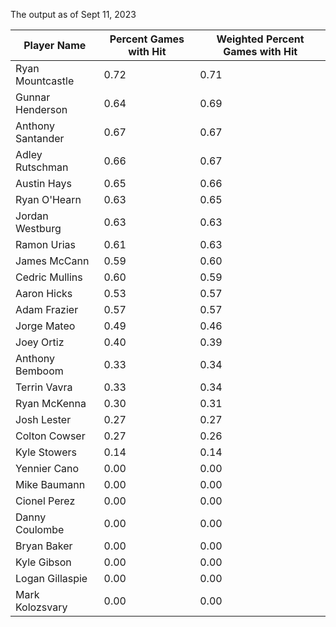The output as of Sept 11, 2023

| Player Name | Percent Games with Hit | Weighted Percent Games with Hit |
| ----------- | ---------------------- | ------------------------------- |
| Ryan Mountcastle | 0.72 | 0.71 |
| Gunnar Henderson | 0.64 | 0.69 |
| Anthony Santander | 0.67 | 0.67 |
| Adley Rutschman | 0.66 | 0.67 |
| Austin Hays | 0.65 | 0.66 |
| Ryan O'Hearn | 0.63 | 0.65 |
| Jordan Westburg | 0.63 | 0.63 |
| Ramon Urias | 0.61 | 0.63 |
| James McCann | 0.59 | 0.60 |
| Cedric Mullins | 0.60 | 0.59 |
| Aaron Hicks | 0.53 | 0.57 |
| Adam Frazier | 0.57 | 0.57 |
| Jorge Mateo | 0.49 | 0.46 |
| Joey Ortiz | 0.40 | 0.39 |
| Anthony Bemboom | 0.33 | 0.34 |
| Terrin Vavra | 0.33 | 0.34 |
| Ryan McKenna | 0.30 | 0.31 |
| Josh Lester | 0.27 | 0.27 |
| Colton Cowser | 0.27 | 0.26 |
| Kyle Stowers | 0.14 | 0.14 |
| Yennier Cano | 0.00 | 0.00 |
| Mike Baumann | 0.00 | 0.00 |
| Cionel Perez | 0.00 | 0.00 |
| Danny Coulombe | 0.00 | 0.00 |
| Bryan Baker | 0.00 | 0.00 |
| Kyle Gibson | 0.00 | 0.00 |
| Logan Gillaspie | 0.00 | 0.00 |
| Mark Kolozsvary | 0.00 | 0.00 |
